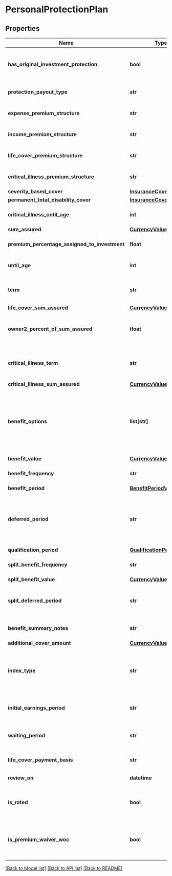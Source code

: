 # PersonalProtectionPlan

## Properties
Name | Type | Description | Notes
------------ | ------------- | ------------- | -------------
**has_original_investment_protection** | **bool** | Product has a guarantee / protection to protect original investment. | [optional] [default to False]
**protection_payout_type** | **str** | The type of payout for the protection. | [optional] [default to 'null']
**expense_premium_structure** | **str** | The premium structure for expense protection. | [optional] [default to 'null']
**income_premium_structure** | **str** | The premium structure for income protection. | [optional] [default to 'null']
**life_cover_premium_structure** | **str** | The premium structure for life cover. | [optional] [default to 'null']
**critical_illness_premium_structure** | **str** | The premium structure for critical illness cover. | [optional] [default to 'null']
**severity_based_cover** | [**InsuranceCoverValue**](InsuranceCoverValue.md) |  | [optional] 
**permanent_total_disability_cover** | [**InsuranceCoverValue**](InsuranceCoverValue.md) |  | [optional] 
**critical_illness_until_age** | **int** | The age at which critical illness cover ceases. | [optional] 
**sum_assured** | [**CurrencyValue**](CurrencyValue.md) |  | [optional] 
**premium_percentage_assigned_to_investment** | **float** | The Percentage of Premium assigned to Investment. | [optional] 
**until_age** | **int** | Income is protected until client reaches age (years). | [optional] 
**term** | **str** | Policy duration in years (format(ISO-8601): \&quot;P[n][Y]\&quot;). | [optional] [default to 'null']
**life_cover_sum_assured** | [**CurrencyValue**](CurrencyValue.md) |  | [optional] 
**owner2_percent_of_sum_assured** | **float** | The percentage of the Sum Assured which is allocated to the policy co-owner. | [optional] 
**critical_illness_term** | **str** | Critical Illness term in years (format(ISO-8601): \&quot;P[n][Y]\&quot;). | [optional] [default to 'null']
**critical_illness_sum_assured** | [**CurrencyValue**](CurrencyValue.md) |  | [optional] 
**benefit_options** | **list[str]** | List of applicable benefits against which payments will be made.  Valid options: ChildrensBenefit, Convertible, Renewable,  TerminalIllness, PaymentProtection. | [optional] 
**benefit_value** | [**CurrencyValue**](CurrencyValue.md) |  | [optional] 
**benefit_frequency** | **str** | How often Benefit payments are made. | [optional] [default to 'null']
**benefit_period** | [**BenefitPeriodValue**](BenefitPeriodValue.md) |  | [optional] 
**deferred_period** | **str** | The period between going off work and your income payments commencing (format(ISO-8601): \&quot;P[n][YMWD]\&quot;). | [optional] [default to 'null']
**qualification_period** | [**QualificationPeriodValue**](QualificationPeriodValue.md) |  | [optional] 
**split_benefit_frequency** | **str** | How often Split Benefit payments are made. | [optional] [default to 'null']
**split_benefit_value** | [**CurrencyValue**](CurrencyValue.md) |  | [optional] 
**split_deferred_period** | **str** | Split deferred period (format(ISO-8601): \&quot;P[n][YMWD]\&quot;). | [optional] [default to 'null']
**benefit_summary_notes** | **str** | Summary of the Benefits associated with this policy. | [optional] [default to 'null']
**additional_cover_amount** | [**CurrencyValue**](CurrencyValue.md) |  | [optional] 
**index_type** | **str** | Index type defines whether the amount of cover will change over time and, if it does, what governs that change. | [optional] [default to 'null']
**initial_earnings_period** | **str** | Initial earnings period in days (format(ISO-8601): \&quot;P[n]D\&quot;). | [optional] [default to 'null']
**waiting_period** | **str** | Waiting period in days (format(ISO-8601): \&quot;P[n]D\&quot;). | [optional] [default to 'null']
**life_cover_payment_basis** | **str** | Under what conditions Life Cover will be paid. | [optional] [default to 'null']
**review_on** | **datetime** | Next policy review date. | [optional] 
**is_rated** | **bool** | Indicates a person with less than average health or who has a high-risk occupation. | [optional] [default to False]
**is_premium_waiver_woc** | **bool** | Has the insured taken out premium waiver/Waiver of Contribution insurance to protect their contributions. | [optional] [default to False]

[[Back to Model list]](../README.md#documentation-for-models) [[Back to API list]](../README.md#documentation-for-api-endpoints) [[Back to README]](../README.md)

